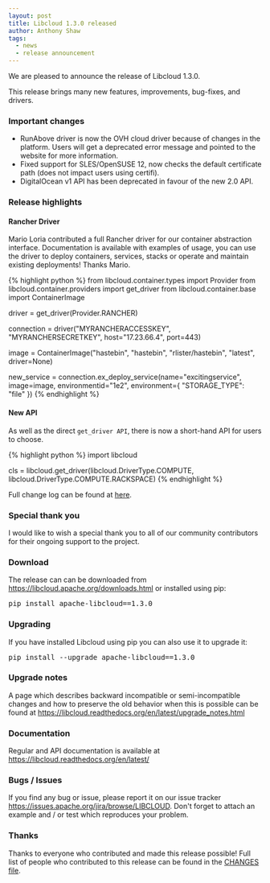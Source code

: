 ```yaml
---
layout: post
title: Libcloud 1.3.0 released
author: Anthony Shaw
tags:
  - news
  - release announcement
---
```


We are pleased to announce the release of Libcloud 1.3.0.

This release brings many new features, improvements, bug-fixes, and drivers.

### Important changes

* RunAbove driver is now the OVH cloud driver because of changes in the
  platform. Users will get a deprecated error message and pointed to the
  website for more information.
* Fixed support for SLES/OpenSUSE 12, now checks the default certificate
  path (does not impact users using certifi).
* DigitalOcean v1 API has been deprecated in favour of the new 2.0 API.

### Release highlights

#### Rancher Driver

Mario Loria contributed a full Rancher driver for our container abstraction
interface. Documentation is available with examples of usage, you can use
the driver to deploy containers, services, stacks or operate and maintain
existing deployments! Thanks Mario.

{% highlight python %}
from libcloud.container.types import Provider
from libcloud.container.providers import get_driver
from libcloud.container.base import ContainerImage

driver = get_driver(Provider.RANCHER)

connection = driver("MYRANCHERACCESSKEY", "MYRANCHERSECRETKEY",
                    host="17.23.66.4", port=443)

image = ContainerImage("hastebin", "hastebin", "rlister/hastebin", "latest",
                       driver=None)

new_service = connection.ex_deploy_service(name="excitingservice", image=image,
                                           environmentid="1e2",
                                           environment={
                                               "STORAGE_TYPE": "file"
                                           })
{% endhighlight %}

#### New API

As well as the direct ``get_driver API``, there is now a short-hand API for
users to choose.

{% highlight python %}
import libcloud

cls = libcloud.get_driver(libcloud.DriverType.COMPUTE, libcloud.DriverType.COMPUTE.RACKSPACE)
{% endhighlight %}

Full change log can be found at [here][1].

### Special thank you

I would like to wish a special thank you to all of our community contributors
for their ongoing support to the project.

### Download

The release can can be downloaded from
<https://libcloud.apache.org/downloads.html> or installed using pip:

<pre>
pip install apache-libcloud==1.3.0
</pre>

### Upgrading

If you have installed Libcloud using pip you can also use it to upgrade it:

<pre>
pip install --upgrade apache-libcloud==1.3.0
</pre>

### Upgrade notes

A page which describes backward incompatible or semi-incompatible
changes and how to preserve the old behavior when this is possible
can be found at <https://libcloud.readthedocs.org/en/latest/upgrade_notes.html>

### Documentation

Regular and API documentation is available at <https://libcloud.readthedocs.org/en/latest/>

### Bugs / Issues

If you find any bug or issue, please report it on our issue tracker
<https://issues.apache.org/jira/browse/LIBCLOUD>.
Don't forget to attach an example and / or test which reproduces your
problem.

### Thanks

Thanks to everyone who contributed and made this release possible! Full
list of people who contributed to this release can be found in the
[CHANGES file][1].

[1]: https://libcloud.readthedocs.org/en/latest/changelog.html
